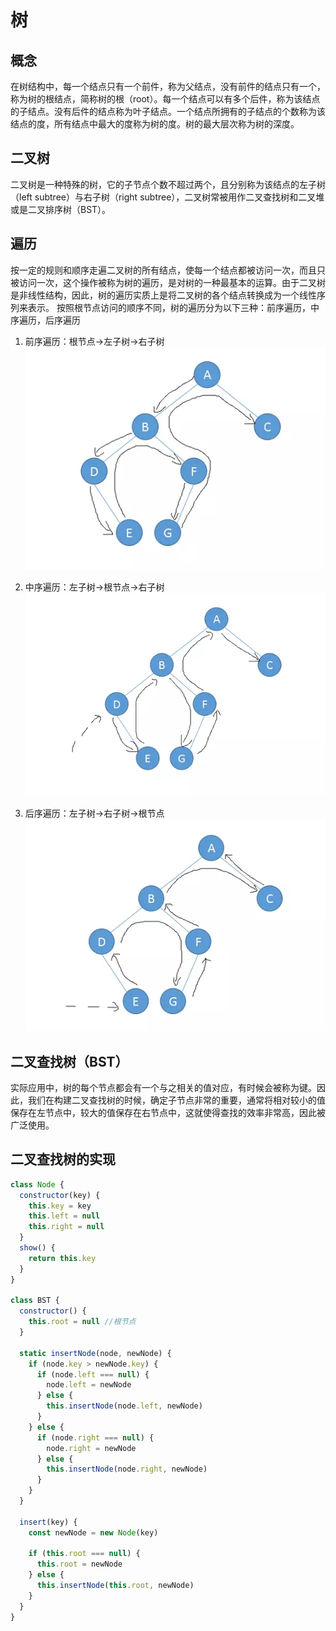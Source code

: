 # 树

## 概念

在树结构中，每一个结点只有一个前件，称为父结点，没有前件的结点只有一个，称为树的根结点，简称树的根（root）。每一个结点可以有多个后件，称为该结点的子结点。没有后件的结点称为叶子结点。一个结点所拥有的子结点的个数称为该结点的度，所有结点中最大的度称为树的度。树的最大层次称为树的深度。

## 二叉树

二叉树是一种特殊的树，它的子节点个数不超过两个，且分别称为该结点的左子树（left subtree）与右子树（right subtree），二叉树常被用作二叉查找树和二叉堆或是二叉排序树（BST）。

## 遍历

按一定的规则和顺序走遍二叉树的所有结点，使每一个结点都被访问一次，而且只被访问一次，这个操作被称为树的遍历，是对树的一种最基本的运算。由于二叉树是非线性结构，因此，树的遍历实质上是将二叉树的各个结点转换成为一个线性序列来表示。
按照根节点访问的顺序不同，树的遍历分为以下三种：前序遍历，中序遍历，后序遍历

1. 前序遍历：根节点->左子树->右子树
   ![前序遍历](./1.png)

2. 中序遍历：左子树->根节点->右子树
   ![中序遍历](./2.png)

3. 后序遍历：左子树->右子树->根节点
   ![后序遍历](./3.png)

## 二叉查找树（BST）

实际应用中，树的每个节点都会有一个与之相关的值对应，有时候会被称为键。因此，我们在构建二叉查找树的时候，确定子节点非常的重要，通常将相对较小的值保存在左节点中，较大的值保存在右节点中，这就使得查找的效率非常高，因此被广泛使用。

## 二叉查找树的实现

```js
class Node {
  constructor(key) {
    this.key = key
    this.left = null
    this.right = null
  }
  show() {
    return this.key
  }
}

class BST {
  constructor() {
    this.root = null //根节点
  }

  static insertNode(node, newNode) {
    if (node.key > newNode.key) {
      if (node.left === null) {
        node.left = newNode
      } else {
        this.insertNode(node.left, newNode)
      }
    } else {
      if (node.right === null) {
        node.right = newNode
      } else {
        this.insertNode(node.right, newNode)
      }
    }
  }

  insert(key) {
    const newNode = new Node(key)

    if (this.root === null) {
      this.root = newNode
    } else {
      this.insertNode(this.root, newNode)
    }
  }
}
```
